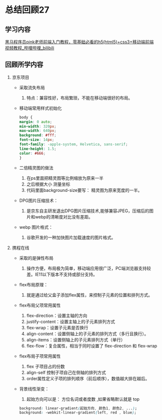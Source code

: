 # 总结回顾27

## 学习内容

[黑马程序员pink老师前端入门教程，零基础必看的h5(html5)+css3+移动端前端视频教程_哔哩哔哩_bilibili](https://www.bilibili.com/video/BV14J4114768?p=441)

## 回顾所学内容

1. 京东项目

   * 采取流失布局

     1. 特点：兼容性好，布局繁琐，不能在移动端很好的布局。

   * 移动端常用样式初始化

     ```css
     body {
     margin: 0 auto;
     min-width: 320px;
     max-width: 640px;
     background: #fff;
     font-size: 14px;
     font-family: -apple-system, Helvetica, sans-serif;
     line-height: 1.5;
     color: #666;
     }
     ```

   * 二倍精灵图的做法

     1. 在ps里面把精灵图等比例缩放为原来一半
     2. 之后根据大小 测量坐标
     3. 代码里面background-size要写： 精灵图为原来宽度的一半。

   * DPG图片压缩技术：

     1. 是京东自主研发退出DPG图片压缩技术,能够兼容JPEG，压缩后的图片和webp的清晰度对比没有差距。

   * webp 图片格式：

     1. 谷歌开发的一种加快图片加载速度的图片格式。

2. 携程在线

   * 采取的是弹性布局

     1. 操作方便，布局极为简单，移动端应用很广泛，PC端浏览器支持较差。IE11以下版本不支持或部分支持。

   * flex布局原理：

     1. 就是通过给父盒子添加flex属性，来控制子元素的位置和排列方式。

   * flex布局父项常用属性

     1. flex-direction：设置主轴的方向
     2. justify-content：设置主轴上的子元素排列方式
     3. flex-wrap：设置子元素是否换行 
     4. align-content：设置侧轴上的子元素的排列方式（多行且换行）。
     5. align-items：设置侧轴上的子元素排列方式（单行）
     6. flex-flow：复合属性，相当于同时设置了 flex-direction 和 flex-wrap

   * flex布局子项常用属性

     1. flex 子项目占的份数
     2. align-self 控制子项自己在侧轴的排列方式
     3. order属性定义子项的排列顺序（前后顺序），数值越大排在越后。

   * 背景线性渐变：

     1. 起始方向可以是： 方位名词或者度数 ,如果省略默认就是 top

     ```css
     background: linear-gradient(起始方向, 颜色1, 颜色2, ...);
     background: -webkit-linear-gradient(left, red , blue);
     ```

     

     

